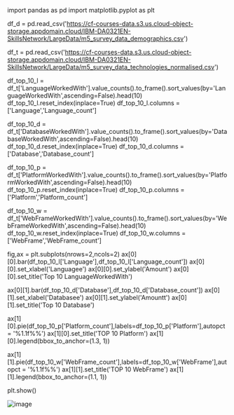 import pandas as pd
import matplotlib.pyplot as plt




df_d = pd.read_csv('https://cf-courses-data.s3.us.cloud-object-storage.appdomain.cloud/IBM-DA0321EN-SkillsNetwork/LargeData/m5_survey_data_demographics.csv')

df_t = pd.read_csv('https://cf-courses-data.s3.us.cloud-object-storage.appdomain.cloud/IBM-DA0321EN-SkillsNetwork/LargeData/m5_survey_data_technologies_normalised.csv')




df_top_10_l = df_t['LanguageWorkedWith'].value_counts().to_frame().sort_values(by='LanguageWorkedWith',ascending=False).head(10)
df_top_10_l.reset_index(inplace=True)
df_top_10_l.columns = ['Language','Language_count']

df_top_10_d = df_t['DatabaseWorkedWith'].value_counts().to_frame().sort_values(by='DatabaseWorkedWith',ascending=False).head(10)
df_top_10_d.reset_index(inplace=True)
df_top_10_d.columns = ['Database','Database_count']

df_top_10_p = df_t['PlatformWorkedWith'].value_counts().to_frame().sort_values(by='PlatformWorkedWith',ascending=False).head(10)
df_top_10_p.reset_index(inplace=True)
df_top_10_p.columns = ['Platform','Platform_count']


df_top_10_w = df_t['WebFrameWorkedWith'].value_counts().to_frame().sort_values(by='WebFrameWorkedWith',ascending=False).head(10)
df_top_10_w.reset_index(inplace=True)
df_top_10_w.columns = ['WebFrame','WebFrame_count']



fig,ax = plt.subplots(nrows=2,ncols=2)
ax[0][0].bar(df_top_10_l['Language'],df_top_10_l['Language_count'])
ax[0][0].set_xlabel('Languagee')
ax[0][0].set_ylabel('Amount')
ax[0][0].set_title('Top 10 LanguageWorkedWith')


ax[0][1].bar(df_top_10_d['Database'],df_top_10_d['Database_count'])
ax[0][1].set_xlabel('Databasee')
ax[0][1].set_ylabel('Amountt')
ax[0][1].set_title('Top 10 Database')

ax[1][0].pie(df_top_10_p['Platform_count'],labels=df_top_10_p['Platform'],autopct = '%1.1f%%')
ax[1][0].set_title('TOP 10 Platform')
ax[1][0].legend(bbox_to_anchor=(1.3, 1))




ax[1][1].pie(df_top_10_w['WebFrame_count'],labels=df_top_10_w['WebFrame'],autopct = '%1.1f%%')
ax[1][1].set_title('TOP 10 WebFrame')
ax[1][1].legend(bbox_to_anchor=(1.1, 1))

plt.show()

![image](https://user-images.githubusercontent.com/56845008/211799267-054f6322-39bc-4472-a6dc-240bbd708f63.png)
